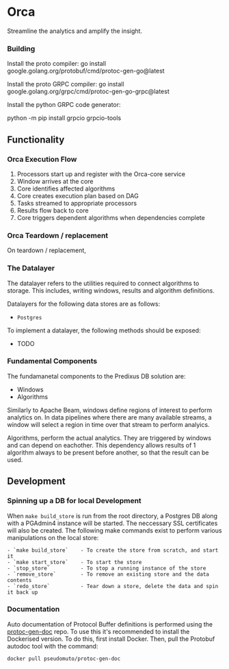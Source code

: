 # Orca

Streamline the analytics and amplify the insight.

### Building

Install the proto compiler:
go install google.golang.org/protobuf/cmd/protoc-gen-go@latest

Install the proto GRPC compiler:
go install google.golang.org/grpc/cmd/protoc-gen-go-grpc@latest

Install the python GRPC code generator:

python -m pip install grpcio grpcio-tools

## Functionality

### Orca Execution Flow

1. Processors start up and register with the Orca-core service
2. Window arrives at the core
3. Core identifies affected algorithms
4. Core creates execution plan based on DAG
5. Tasks streamed to appropriate processors
6. Results flow back to core
7. Core triggers dependent algorithms when dependencies complete

### Orca Teardown / replacement

On teardown / replacement,

### The Datalayer

The datalayer refers to the utilities required to connect algorithms to storage. This includes, writing windows, results and algorithm definitions.

Datalayers for the following data stores are as follows:

- `Postgres`

To implement a datalayer, the following methods should be exposed:

- TODO

### Fundamental Components

The fundamanetal components to the Predixus DB solution are:

- Windows
- Algorithms

Similarly to Apache Beam, windows define regions of interest to perform analytics on. In data pipelines where there are many available streams, a window will select a region in time over that stream to perform analyics.

Algorithms, perform the actual analytics. They are triggered by windows and can depend on eachother. This dependency allows results of 1 algorithm always to be present before another, so that the result can be used.

## Development

### Spinning up a DB for local Development

When `make build_store` is run from the root directory, a Postgres DB along with a PGAdmin4 instance will be started. The neccessary SSL certificates will also be created. The following make commands exist to perform various manipulations on the local store:

```
- `make build_store`    - To create the store from scratch, and start it
- `make start_store`    - To start the store
- `stop_store`          - To stop a running instance of the store
- `remove_store`        - To remove an existing store and the data contents
- `redo_store`          - Tear down a store, delete the data and spin it back up
```

### Documentation

Auto documentation of Protocol Buffer definitions is performed using the [protoc-gen-doc](https://github.com/pseudomuto/protoc-gen-doc) repo. To use this it's recommended to install the Dockerised version. To do this, first install Docker. Then, pull the Protobuf autodoc tool with the command:

```bash
docker pull pseudomuto/protoc-gen-doc
```
